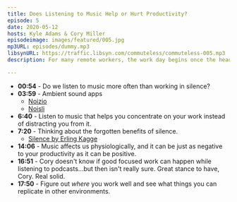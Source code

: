 ```yaml
---
title: Does Listening to Music Help or Hurt Productivity?
episode: 5
date: 2020-05-12
hosts: Kyle Adams & Cory Miller
episodeimage: images/featured/005.jpg
mp3URL: episodes/dummy.mp3
libsynURL: https://traffic.libsyn.com/commuteless/commuteless-005.mp3
description: For many remote workers, the work day begins once the headphones come on and the playlist starts rolling. We turn the music up to 11 and get down to business. On today's episode we talk about the pros and cons of listening to music, podcasts, and other audio while trying to get work done.

---
```


- **00:54** - Do we listen to music more often than working in silence?
- **03:59** - Ambient sound apps
    - [Noizio]([https://noiz.io/](https://noiz.io/))
    - [Noisli]([https://www.noisli.com/](https://www.noisli.com/))
- **6:40** - Listen to music that helps you concentrate on your work instead of distracting you from it.
- **7:20** - Thinking about the forgotten benefits of silence.
    - [Silence by Erling Kagge]([https://amzn.to/34Mx6KE](https://amzn.to/34Mx6KE))
- **14:06** - Music affects us physiologically, and it can be just as negative to your productivity as it can be positive.
- **16:51** - Cory doesn't know if good focused work can happen while listening to podcasts...but then isn't really sure. Great stance to have, Cory. Real solid.
- **17:50** - Figure out *where* you work well and see what things you can replicate in other environments.